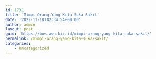 ```yaml
---
id: 1731
title: 'Mimpi Orang Yang Kita Suka Sakit'
date: '2022-11-18T02:34:54+00:00'
author: admin
layout: post
guid: 'https://bos.awn.biz.id/mimpi-orang-yang-kita-suka-sakit/'
permalink: /mimpi-orang-yang-kita-suka-sakit/
categories:
    - Uncategorized
---
```


